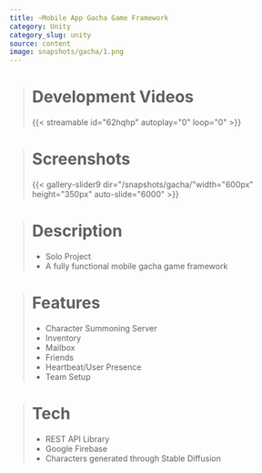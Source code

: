```yaml
---
title: ~Mobile App Gacha Game Framework
category: Unity
category_slug: unity
source: content
image: snapshots/gacha/1.png
---
```


> # Development Videos
>
> {{< streamable id="62hqhp" autoplay="0" loop="0" >}}



># Screenshots
>
> {{< gallery-slider9 dir="/snapshots/gacha/"width="600px" height="350px" auto-slide="6000" >}}


> # Description
> 
> - Solo Project
> - A fully functional mobile gacha game framework


> # Features
> 
> - Character Summoning Server
> - Inventory
> - Mailbox
> - Friends
> - Heartbeat/User Presence
> - Team Setup


> # Tech
> 
> - REST API Library
> - Google Firebase
> - Characters generated through Stable Diffusion